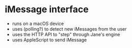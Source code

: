 # iMessage interface

- runs on a macOS device
- uses (polling?) to detect new iMessages from the user
- uses the HTTP API to "step" through Jane's engine
- uses AppleScript to send iMessage
